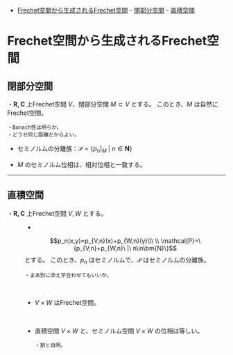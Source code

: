 
- [Frechet空間から生成されるFrechet空間](#frechet空間から生成されるfrechet空間)
        - [閉部分空間](#閉部分空間)
        - [直積空間](#直積空間)


# Frechet空間から生成されるFrechet空間

## 閉部分空間

・$\bm{R,C}$ 上Frechet空間 $V$、閉部分空間 $M\subset V$ とする。
このとき、$M$ は自然にFrechet空間。

    ・Banach性は明らか。
    ・どうせ同じ距離だからよい。

- セミノルムの分離族：$\mathcal{P}=\{p_n|_M\ |\ n\in\bm{N}\}$

- $M$ のセミノルム位相は、相対位相と一致する。

---

## 直積空間

<dl><dt>

・$\bm{R,C}$ 上Frechet空間 $V,W$ とする。
<br>

</dt><dd>

- 
$$p_n(x,y)=p_{V,n}(x)+p_{W,n}(y)\\\ \\
\mathcal{P}=\{p_{V,n}+p_{W,n}\ |\ n\in\bm{N}\}$$
とする。
このとき、$p_n$ はセミノルムで、$\mathcal{P}$ はセミノルムの分離族。

    ・まあ別に添え字合わせてもいいか。
<br>

- $V\times W$ はFrechet空間。
<br>

- 直積空間 $V\times W$ と、セミノルム空間 $V\times W$ の位相は等しい。

      ・割と自明。

</dd></dl> 


